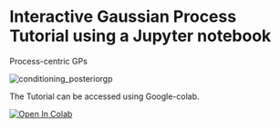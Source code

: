 # Interactive Gaussian Process Tutorial using a Jupyter notebook 

Process-centric GPs


![conditioning_posteriorgp](https://github.com/user-attachments/assets/aa025a8f-fd8d-4960-8a54-07e312d877f9)

The Tutorial can be accessed using Google-colab. 

[![Open In Colab](https://colab.research.google.com/assets/colab-badge.svg)](https://colab.research.google.com/github/annkristinbalve/Process-centric-gp_tutorial/blob/main/tutorial_colab.ipynb)
